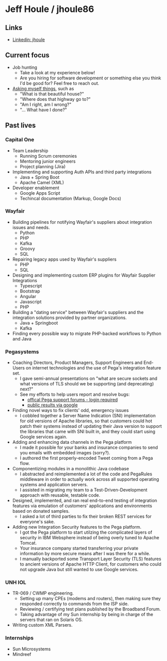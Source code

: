 # Jeff Houle / jhoule86

## Links

- [Linkedin: jhoule](https://www.linkedin.com/in/jhoule/)

## Current focus

- Job hunting
  - Take a look at my experience below!
  - Are you hiring for software development or something else you think I'd be good for? Feel free to reach out. 
- [Asking myself things](https://youtu.be/5IsSpAOD6K8), such as
  - "What is that beautiful house?"
  - "Where does that highway go to?"
  - "Am I right, am I wrong?"
  - "... What have I done?"
  
## Past lives

### Capital One
 - Team Leadership
   - Running Scrum ceremonies
   - Mentoring junior engineers
   - Project planning (Jira)
 - Implementing and supporting Auth APIs and third party integrations
   - Java + Spring Boot
   - Apache Camel (XML)
 - Developer enablement
   - Google Apps Script
   - Techincal documentation (Markup, Google Docs)

### Wayfair
- Building pipelines for notifying Wayfair's suppliers about integration issues and needs.
  - Python
  - PHP
  - Kafka
  - Groovy
  - SQL
- Repairing legacy apps used by Wayfair's suppliers
  - PHP
  - SQL
- Designing and implementing custom ERP plugins for Wayfair Supplier Integrations
  - Typescript
  - Bootstrap
  - Angular
  - Javascript
  - PHP
- Building a "dating service" between Wayfair's suppliers and the integration solutions provided by partner organizations.
  - Java + Springboot
  - Kafka 
- Finding every possible way to migrate PHP-backed workflows to Python and Java

### Pegasystems
- Coaching Directors, Product Managers, Support Engineers and End-Users on internet technologies and the use of Pega's integration feature set.
  - I gave semi-annual presentations on "what are secure sockets and what versions of TLS should we be supporting (and deprecating) next?"
  - See my efforts to help users report and resolve bugs:
    - [offical Pega support forums - login required](https://support.pega.com/user/1221491/community_activity/replies)
    - [public results via google](https://www.google.com/search?q=pega+houlj)
- Finding novel ways to fix clients' odd, emergency issues
  - I cobbled together a Server Name Indication (SNI) implementation for old versions of Apache libraries, so that customers could hot patch their systems instead of updating their Java version to support the libraries that came with SNI built in, and they could start using Google services again.
- Adding and enhancing data channels in the Pega platform
  - I made it possible for your banks and insurance companies to send you emails with embedded images (sorry?).
  - I authored the first properly-encoded Tweet coming from a Pega flow.
- Componentizing modules in a monolithic Java codebase
  - I abstracted and reimplemented a lot of the code and PegaRules middleware in order to actually work across all supported operating systems and application servers.
  - I assisted in migrating my team to a Test-Driven-Development approach with reusable, testable code.
- Designed, implemented, and ran real end-to-end testing of integration features via emulation of customers' applications and environments based on donated samples.
  - I asked a lot of third parties to fix their broken REST services for everyone's sake.
- Adding new Integration Security features to the Pega platform.
  - I got the Pega platform to start utilzing the complicated layers of security in IBM Websphere instead of being overly tuned to Apache Tomcat.
  - Your insurance company started transferring your private information by more secure means after I was there for a while.
  - I manually backported some Transport Layer Security (TLS) features to ancient versions of Apache HTTP Client, for customers who could not upgrade Java but still wanted to use Google services.

### UNH IOL
- TR-069 / CWMP engineering.
  - Setting up many CPEs (modems and routers), then making sure they responded correctly to commands from the ISP side.
  - Reviewing / certifying test plans published by the Broadband Forum.
  - Taking advantage of my Sun internship by being in charge of the servers that ran on Solaris OS.
- Writing custom XML Parsers.

### Internships
  - Sun Microsystems
  - Mindreef
